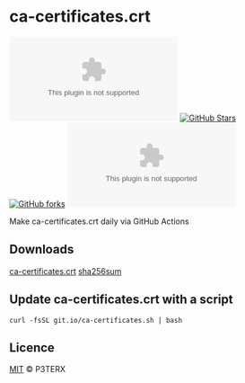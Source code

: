 # ca-certificates.crt

[![LICENSE](https://img.shields.io/github/license/P3TERX/ca-certificates.crt?style=flat-square)](https://github.com/P3TERX/ca-certificates.crt/blob/master/LICENSE)
[![GitHub Stars](https://img.shields.io/github/stars/P3TERX/ca-certificates.crt.svg?style=flat-square&label=Stars&logo=github)](https://github.com/P3TERX/ca-certificates.crt/stargazers)
[![GitHub forks](https://img.shields.io/github/forks/P3TERX/ca-certificates.crt.svg?style=flat-square&label=Forks&logo=github)](https://github.com/P3TERX/ca-certificates.crt/fork)
![GitHub Workflow Status](https://img.shields.io/github/workflow/status/P3TERX/ca-certificates.crt/Publish%20ca-certificates.crt?label=Actions&logo=github&style=flat-square)

Make ca-certificates.crt daily via GitHub Actions

## Downloads

[ca-certificates.crt](https://github.com/YJWangGH/ca-certificates.crt/blob/download/ca-certificates.crt)
[sha256sum](https://github.com/YJWangGH/ca-certificates.crt/blob/download/sha256sum)

## Update ca-certificates.crt with a script

```shell
curl -fsSL git.io/ca-certificates.sh | bash
```

## Licence

[MIT](https://github.com/P3TERX/ca-certificates.crt/blob/master/LICENSE) © P3TERX
